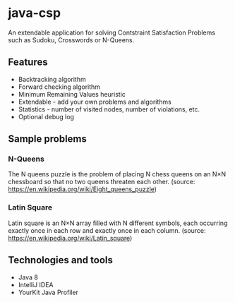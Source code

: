 # java-csp
An extendable application for solving Contstraint Satisfaction Problems such as Sudoku, Crosswords or N-Queens.

## Features
* Backtracking algorithm
* Forward checking algorithm
* Minimum Remaining Values heuristic
* Extendable - add your own problems and algorithms
* Statistics - number of visited nodes, number of violations, etc.
* Optional debug log

## Sample problems

### N-Queens
The N queens puzzle is the problem of placing N chess queens on an N×N chessboard so that no two queens threaten each other. (source: https://en.wikipedia.org/wiki/Eight_queens_puzzle)

### Latin Square
Latin square is an N×N array filled with N different symbols, each occurring exactly once in each row and exactly once in each column. (source: https://en.wikipedia.org/wiki/Latin_square)

## Technologies and tools
* Java 8
* IntelliJ IDEA
* YourKit Java Profiler
